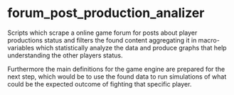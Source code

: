 # forum_post_production_analizer
Scripts which scrape a online game forum for posts about player productions status and filters the found content aggregating it in macro-variables which statistically analyze the data and produce graphs that help understanding the other players status.  


Furthermore the main definitions for the game engine are prepared for the next step, which would be to use the found data to run simulations of what could be the expected outcome of fighting that specific player.
